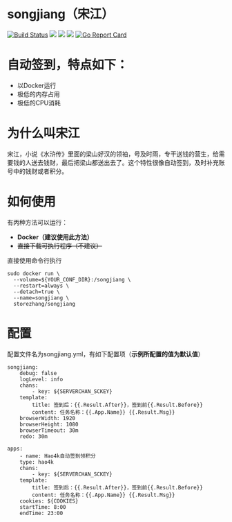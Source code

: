 # songjiang（宋江）
[![Build Status](https://cloud.drone.io/api/badges/storezhang/songjiang/status.svg)](https://cloud.drone.io/storezhang/songjiang)
[![](https://images.microbadger.com/badges/image/storezhang/songjiang.svg)](https://microbadger.com/images/storezhang/songjiang "Get your own image badge on microbadger.com")
[![](https://images.microbadger.com/badges/version/storezhang/songjiang.svg)](https://microbadger.com/images/storezhang/songjiang "Get your own version badge on microbadger.com")
[![](https://images.microbadger.com/badges/commit/storezhang/songjiang.svg)](https://microbadger.com/images/storezhang/songjiang "Get your own commit badge on microbadger.com")
[![Go Report Card](https://goreportcard.com/badge/github.com/storezhang/songjiang)](https://goreportcard.com/report/github.com/storezhang/songjiang)

# 自动签到，特点如下：
- 以Docker运行
- 极低的内存占用
- 极低的CPU消耗


# 为什么叫宋江
宋江，小说《水浒传》里面的梁山好汉的领袖，号及时雨，专干送钱的营生，给需要钱的人送去钱财，最后把梁山都送出去了。这个特性很像自动签到，及时补充账号中的钱财或者积分。


# 如何使用
有丙种方法可以运行：
- **Docker（建议使用此方法）**
- ~~直接下载可执行程序（不建议）~~

直接使用命令行执行
```
sudo docker run \
  --volume=${YOUR_CONF_DIR}:/songjiang \
  --restart=always \
  --detach=true \
  --name=songjiang \
  storezhang/songjiang
```


# 配置
配置文件名为songjiang.yml，有如下配置项（**示例所配置的值为默认值**）
```
songjiang:
    debug: false
    logLevel: info
    chans:
        - key: ${SERVERCHAN_SCKEY}
    template:
        title: 签到后：{{.Result.After}}，签到前{{.Result.Before}}
        content: 任务名称：{{.App.Name}} {{.Result.Msg}}
    browserWidth: 1920
    browserHeight: 1080
    browserTimeout: 30m
    redo: 30m

apps:
    - name: Hao4k自动签到领积分
    type: hao4k
    chans:
        - key: ${SERVERCHAN_SCKEY}
    template:
        title: 签到后：{{.Result.After}}，签到前{{.Result.Before}}
        content: 任务名称：{{.App.Name}} {{.Result.Msg}}
    cookies: ${COOKIES}
    startTime: 8:00
    endTime: 23:00
```
